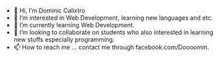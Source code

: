 - 👋 Hi, I’m Dominic Calixtro
- 👀 I’m interested in Web Development, learning new languages and etc.
- 🌱 I’m currently learning Web Development.
- 💞️ I’m looking to collaborate on students who also interested in learning new stuffs especially programming.
- 📫 How to reach me ... contact me through facebook.com/Doooomm.

<!---
dominic0206/dominic0206 is a ✨ special ✨ repository because its `README.md` (this file) appears on your GitHub profile.
You can click the Preview link to take a look at your changes.
--->
